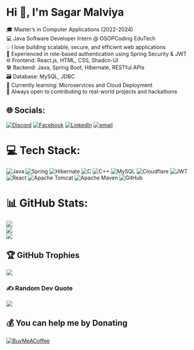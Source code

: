 # Hi 👋, I'm Sagar Malviya
🎓 Master’s in Computer Applications (2022-2024)  <br>💻 Java Software Developer Intern @ OSOPCoding EduTech  <br>💡 I love building scalable, secure, and efficient web applications  <br>🔐 Experienced in role-based authentication using Spring Security & JWT  <br>🌐 Frontend: React.js, HTML, CSS, Shadcn-UI  <br>🛠 Backend: Java, Spring Boot, Hibernate, RESTful APIs  <br>🗃️ Database: MySQL, JDBC  <br>🌱 Currently learning: Microservices and Cloud Deployment  <br>🧠 Always open to contributing to real-world projects and hackathons


## 🌐 Socials:
[![Discord](https://img.shields.io/badge/Discord-%237289DA.svg?logo=discord&logoColor=white)](https://discord.gg/sagarmalviyaa) [![Facebook](https://img.shields.io/badge/Facebook-%231877F2.svg?logo=Facebook&logoColor=white)](https://facebook.com/sagarbuddy.m) [![LinkedIn](https://img.shields.io/badge/LinkedIn-%230077B5.svg?logo=linkedin&logoColor=white)](https://linkedin.com/in/sagarmalviya) [![email](https://img.shields.io/badge/Email-D14836?logo=gmail&logoColor=white)](mailto:worksagarmalviya@gmail.com) 

# 💻 Tech Stack:
![Java](https://img.shields.io/badge/java-%23ED8B00.svg?style=for-the-badge&logo=openjdk&logoColor=white) ![Spring](https://img.shields.io/badge/spring-%236DB33F.svg?style=for-the-badge&logo=spring&logoColor=white) ![Hibernate](https://img.shields.io/badge/Hibernate-59666C?style=for-the-badge&logo=Hibernate&logoColor=white) ![C](https://img.shields.io/badge/c-%2300599C.svg?style=for-the-badge&logo=c&logoColor=white) ![C++](https://img.shields.io/badge/c++-%2300599C.svg?style=for-the-badge&logo=c%2B%2B&logoColor=white) ![MySQL](https://img.shields.io/badge/mysql-4479A1.svg?style=for-the-badge&logo=mysql&logoColor=white) ![Cloudflare](https://img.shields.io/badge/Cloudflare-F38020?style=for-the-badge&logo=Cloudflare&logoColor=white) ![JWT](https://img.shields.io/badge/JWT-black?style=for-the-badge&logo=JSON%20web%20tokens) ![React](https://img.shields.io/badge/react-%2320232a.svg?style=for-the-badge&logo=react&logoColor=%2361DAFB) ![Apache Tomcat](https://img.shields.io/badge/apache%20tomcat-%23F8DC75.svg?style=for-the-badge&logo=apache-tomcat&logoColor=black) ![Apache Maven](https://img.shields.io/badge/Apache%20Maven-C71A36?style=for-the-badge&logo=Apache%20Maven&logoColor=white) ![GitHub](https://img.shields.io/badge/github-%23121011.svg?style=for-the-badge&logo=github&logoColor=white) 
# 📊 GitHub Stats:
![](https://github-readme-stats.vercel.app/api?username=sagarmalviyaa&theme=dark&hide_border=false&include_all_commits=true&count_private=true)<br/>
![](https://nirzak-streak-stats.vercel.app/?user=sagarmalviyaa&theme=dark&hide_border=false)<br/>
![](https://github-readme-stats.vercel.app/api/top-langs/?username=sagarmalviyaa&theme=dark&hide_border=false&include_all_commits=true&count_private=true&layout=compact)

## 🏆 GitHub Trophies
![](https://github-profile-trophy.vercel.app/?username=sagarmalviyaa&theme=radical&no-frame=false&no-bg=false&margin-w=4)

### ✍️ Random Dev Quote
![](https://quotes-github-readme.vercel.app/api?type=horizontal&theme=radical)

  ## 💰 You can help me by Donating
  [![BuyMeACoffee](https://img.shields.io/badge/Buy%20Me%20a%20Coffee-ffdd00?style=for-the-badge&logo=buy-me-a-coffee&logoColor=black)](https://buymeacoffee.com/sagarmalviya) 
